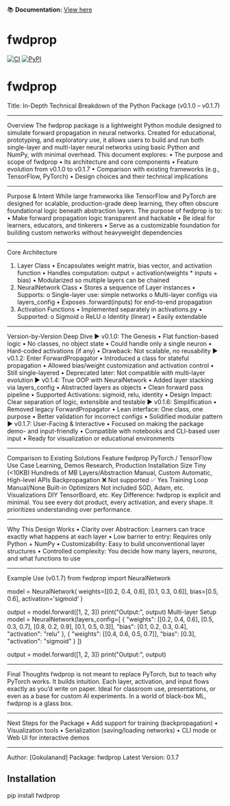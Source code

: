 📚 **Documentation:** [View here]([https://GokulanandM.github.io/fwdprop/](https://heartfelt-starship-a1c3e5.netlify.app/))

# fwdprop

[![CI](https://github.com/GokulanandM/fwdprop/actions/workflows/ci.yml/badge.svg)](https://github.com/GokulanandM/fwdprop/actions)
[![PyPI](https://img.shields.io/pypi/v/fwdprop)](https://pypi.org/project/fwdprop/)

# fwdprop

Title: In-Depth Technical Breakdown of the Python Package (v0.1.0 – v0.1.7)
________________________________________
Overview
The fwdprop package is a lightweight Python module designed to simulate forward propagation in neural networks. Created for educational, prototyping, and exploratory use, it allows users to build and run both single-layer and multi-layer neural networks using basic Python and NumPy, with minimal overhead.
This document explores:
•	The purpose and scope of fwdprop
•	Its architecture and core components
•	Feature evolution from v0.1.0 to v0.1.7
•	Comparison with existing frameworks (e.g., TensorFlow, PyTorch)
•	Design choices and their technical implications
________________________________________
Purpose & Intent
While large frameworks like TensorFlow and PyTorch are designed for scalable, production-grade deep learning, they often obscure foundational logic beneath abstraction layers. The purpose of fwdprop is to:
•	Make forward propagation logic transparent and hackable
•	Be ideal for learners, educators, and tinkerers
•	Serve as a customizable foundation for building custom networks without heavyweight dependencies
________________________________________
Core Architecture
1. Layer Class
•	Encapsulates weight matrix, bias vector, and activation function
•	Handles computation: output = activation(weights * inputs + bias)
•	Modularized so multiple layers can be chained
2. NeuralNetwork Class
•	Stores a sequence of Layer instances
•	Supports:
o	Single-layer use: simple networks
o	Multi-layer configs via layers_config
•	Exposes .forward(inputs) for end-to-end propagation
3. Activation Functions
•	Implemented separately in activations.py
•	Supported:
o	Sigmoid
o	ReLU
o	Identity (linear)
•	Easily extendable
________________________________________
Version-by-Version Deep Dive
▶ v0.1.0: The Genesis
•	Flat function-based logic
•	No classes, no object state
•	Could handle only a single neuron
•	Hard-coded activations (if any)
•	Drawback: Not scalable, no reusability
▶ v0.1.2: Enter ForwardPropagator
•	Introduced a class for stateful propagation
•	Allowed bias/weight customization and activation control
•	Still single-layered
•	Deprecated later: Not compatible with multi-layer evolution
▶ v0.1.4: True OOP with NeuralNetwork
•	Added layer stacking via layers_config
•	Abstracted layers as objects
•	Clean forward pass pipeline
•	Supported Activations: sigmoid, relu, identity
•	Design Impact: Clear separation of logic, extensible and testable
▶ v0.1.6: Simplification
•	Removed legacy ForwardPropagator
•	Lean interface: One class, one purpose
•	Better validation for incorrect configs
•	Solidified modular pattern
▶ v0.1.7: User-Facing & Interactive
•	Focused on making the package demo- and input-friendly
•	Compatible with notebooks and CLI-based user input
•	Ready for visualization or educational environments
________________________________________
Comparison to Existing Solutions
Feature	fwdprop	PyTorch / TensorFlow
Use Case	Learning, Demos	Research, Production
Installation Size	Tiny (<10KB)	Hundreds of MB
Layers/Abstraction	Manual, Custom	Automatic, High-level APIs
Backpropagation	❌ Not supported	✅ Yes
Training Loop	Manual/None	Built-in
Optimizers	Not included	SGD, Adam, etc.
Visualizations	DIY	TensorBoard, etc.
Key Difference: fwdprop is explicit and minimal. You see every dot product, every activation, and every shape. It prioritizes understanding over performance.
________________________________________
Why This Design Works
•	Clarity over Abstraction: Learners can trace exactly what happens at each layer
•	Low barrier to entry: Requires only Python + NumPy
•	Customizability: Easy to build unconventional layer structures
•	Controlled complexity: You decide how many layers, neurons, and what functions to use
________________________________________
Example Use (v0.1.7)
from fwdprop import NeuralNetwork

model = NeuralNetwork(
    weights=[[0.2, 0.4, 0.6], [0.1, 0.3, 0.6]],
    bias=[0.5, 0.6],
    activation='sigmoid'
)

output = model.forward([1, 2, 3])
print("Output:", output)
Multi-layer Setup
model = NeuralNetwork(layers_config=[
    {
        "weights": [[0.2, 0.4, 0.6], [0.5, 0.3, 0.7], [0.8, 0.2, 0.9], [0.1, 0.5, 0.3]],
        "bias": [0.1, 0.2, 0.3, 0.4],
        "activation": "relu"
    },
    {
        "weights": [[0.4, 0.6, 0.5, 0.7]],
        "bias": [0.3],
        "activation": "sigmoid"
    }
])

output = model.forward([1, 2, 3])
print("Output:", output)
________________________________________
Final Thoughts
fwdprop is not meant to replace PyTorch, but to teach why PyTorch works. It builds intuition. Each layer, activation, and input flows exactly as you’d write on paper. Ideal for classroom use, presentations, or even as a base for custom AI experiments.
In a world of black-box ML, fwdprop is a glass box.
________________________________________
Next Steps for the Package
•	Add support for training (backpropagation)
•	Visualization tools
•	Serialization (saving/loading networks)
•	CLI mode or Web UI for interactive demos
________________________________________
Author: [Gokulanand]
Package: fwdprop
Latest Version: 0.1.7


## Installation


pip install fwdprop
